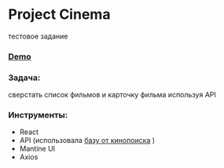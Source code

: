 # Project Cinema
тестовое задание
### [Demo](https://cinema-bice.vercel.app/)

### Задача:
сверстать список фильмов и карточку фильма используя API


### Инструменты:
- React
- API (использовала [базу от кинопоиска](https://kinopoisk.dev/) )
- Mantine UI
- Axios
